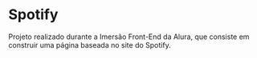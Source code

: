 # Spotify
Projeto realizado durante a Imersão Front-End da Alura, que consiste em construir uma página baseada no site do Spotify. 

